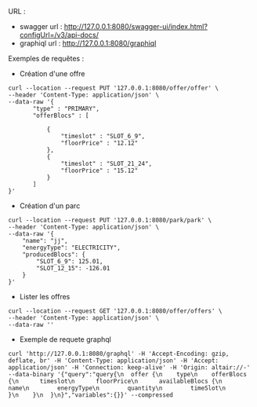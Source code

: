 URL : 
* swagger url : http://127.0.0.1:8080/swagger-ui/index.html?configUrl=/v3/api-docs/  
* graphiql url : http://127.0.0.1:8080/graphiql  
  
Exemples de requêtes :   
* Création d'une offre  

 ```
curl --location --request PUT '127.0.0.1:8080/offer/offer' \  
--header 'Content-Type: application/json' \  
--data-raw '{  
        "type" : "PRIMARY",   
        "offerBlocs" : [  
  
            {  
                "timeslot" : "SLOT_6_9",  
                "floorPrice" : "12.12"  
            },  
            {  
                "timeslot" : "SLOT_21_24",  
                "floorPrice" : "15.12"  
            }  
        ]  
}'  
```
  
* Création d'un parc   
```
curl --location --request PUT '127.0.0.1:8080/park/park' \  
--header 'Content-Type: application/json' \  
--data-raw '{  
    "name": "jj",  
    "energyType": "ELECTRICITY",  
    "producedBlocs": {  
        "SLOT_6_9": 125.01,  
        "SLOT_12_15": -126.01  
    }  
}'  
```

* Lister les offres   
 ```
 curl --location --request GET '127.0.0.1:8080/offer/offers' \  
--header 'Content-Type: application/json' \  
--data-raw ''
 ```  
  
* Exemple de requete graphql   
 ```
 curl 'http://127.0.0.1:8080/graphql' -H 'Accept-Encoding: gzip, deflate, br' -H 'Content-Type: application/json' -H 'Accept: application/json' -H 'Connection: keep-alive' -H 'Origin: altair://-' --data-binary '{"query":"query{\n  offer {\n    type\n    offerBlocs {\n      timeslot\n      floorPrice\n      availableBlocs {\n        name\n        energyType\n        quantity\n        timeSlot\n      }\n    }\n  }\n}","variables":{}}' --compressed
  ```
